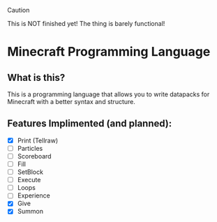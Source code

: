 >[!CAUTION]
>This is NOT finished yet! The thing is barely functional!
# Minecraft Programming Language
## What is this?
This is a programming language that allows you to write datapacks for Minecraft with a better syntax and structure.
## Features Implimented (and planned):
- [x] Print (Tellraw)
- [ ] Particles
- [ ] Scoreboard
- [ ] Fill
- [ ] SetBlock
- [ ] Execute
- [ ] Loops
- [ ] Experience
- [x] Give
- [x] Summon
